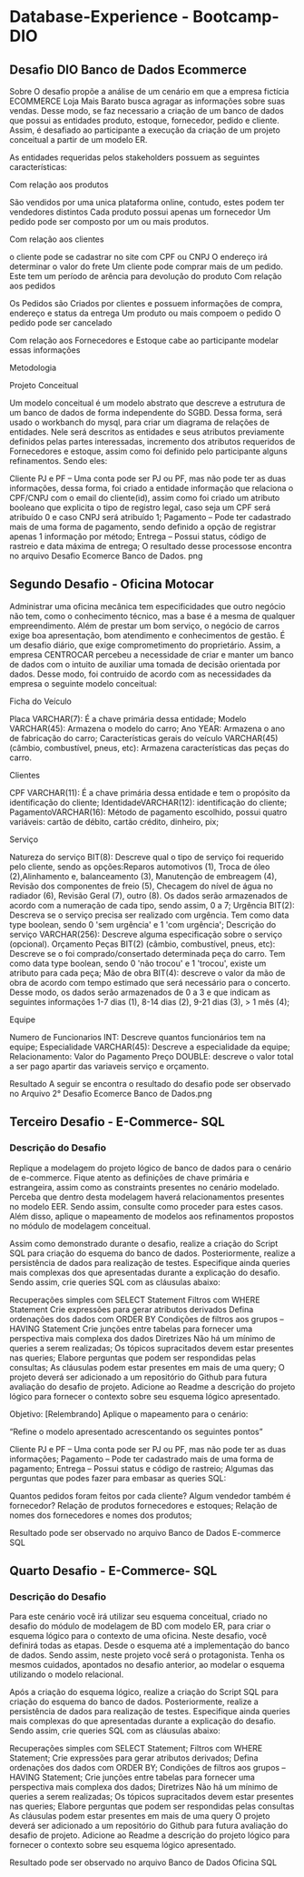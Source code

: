 # Database-Experience - Bootcamp-DIO
## Desafio DIO Banco de Dados Ecommerce
Sobre
O desafio propõe a análise de um cenário em que a empresa fictícia ECOMMERCE Loja Mais Barato busca agragar as informações sobre suas vendas. Desse modo, se faz necessario a criação de um banco de dados que possui as entidades produto, estoque, fornecedor, pedido e cliente. Assim, é desafiado ao participante a execução da criação de um projeto conceitual a partir de um modelo ER.

As entidades requeridas pelos stakeholders possuem as seguintes características:

Com relação aos produtos

São vendidos por uma unica plataforma online, contudo, estes podem ter vendedores distintos
Cada produto possui apenas um fornecedor
Um pedido pode ser composto por um ou mais produtos.

Com relação aos clientes

o cliente pode se cadastrar no site com CPF ou CNPJ
O endereço irá determinar o valor do frete
Um cliente pode comprar mais de um pedido. Este tem um período de arência para devolução do produto
Com relação aos pedidos

Os Pedidos são Criados por clientes e possuem informações de compra, endereço e status da entrega
Um produto ou mais compoem o pedido
O pedido pode ser cancelado

Com relação aos Fornecedores e Estoque
cabe ao participante modelar essas informações

Metodologia

Projeto Conceitual

Um modelo conceitual é um modelo abstrato que descreve a estrutura de um banco de dados de forma independente do SGBD. Dessa forma, será usado o workbanch do mysql, para criar um diagrama de relações de entidades. Nele será descritos as entidades e seus atributos previamente definidos pelas partes interessadas, incremento dos atributos requeridos de Fornecedores e estoque, assim como foi definido pelo participante alguns refinamentos. Sendo eles:

Cliente PJ e PF – Uma conta pode ser PJ ou PF, mas não pode ter as duas informações, dessa forma, foi criado a entidade informação que relaciona o CPF/CNPJ com o email do cliente(id), assim como foi criado um atributo booleano que explicita o tipo de registro legal, caso seja um CPF será atribuído 0 e caso CNPJ será atribuído 1;
Pagamento – Pode ter cadastrado mais de uma forma de pagamento, sendo definido a opção de registrar apenas 1 informação por método;
Entrega – Possui status, código de rastreio e data máxima de entrega;
O resultado desse processose encontra no arquivo Desafio Ecomerce Banco de Dados. png



## Segundo Desafio - Oficina  Motocar

Administrar uma oficina mecânica tem especificidades que outro negócio não tem, como o conhecimento técnico, mas a base é a mesma de qualquer empreendimento. Além de prestar um bom serviço, o negócio de carros exige boa apresentação, bom atendimento e conhecimentos de gestão. É um desafio diário, que exige comprometimento do proprietário. Assim, a empresa CENTROCAR percebeu a necessidade de criar e manter um banco de dados com o intuito de auxiliar uma tomada de decisão orientada por dados. Desse modo, foi contruido de acordo com as necessidades da empresa o seguinte modelo conceitual:

Ficha do Veículo

Placa VARCHAR(7): É a chave primária dessa entidade;
Modelo VARCHAR(45): Armazena o modelo do carro;
Ano YEAR: Armazena o ano de fabricação do carro;
Características gerais do veículo VARCHAR(45) (câmbio, combustível, pneus, etc): Armazena características das peças do carro.

Clientes

CPF VARCHAR(11): É a chave primária dessa entidade e tem o propósito da identificação do cliente;
IdentidadeVARCHAR(12): identificação do cliente;
PagamentoVARCHAR(16): Método de pagamento escolhido, possui quatro variáveis: cartão de débito, cartão crédito, dinheiro, pix;

Serviço

Natureza do serviço BIT(8): Descreve qual o tipo de serviço foi requerido pelo cliente, sendo as opções:Reparos automotivos (1), Troca de óleo (2),Alinhamento e, balanceamento (3), Manutenção de embreagem (4), Revisão dos componentes de freio (5), Checagem do nível de água no radiador (6), Revisão Geral (7), outro (8). Os dados serão armazenados de acordo com a numeração de cada tipo, sendo assim, 0 a 7;
Urgência BIT(2): Descreva se o serviço precisa ser realizado com urgência. Tem como data type boolean, sendo 0 'sem urgência' e 1 'com urgência';
Descrição do serviço VARCHAR(256): Descreve alguma especificação sobre o serviço (opcional). Orçamento
Peças BIT(2) (câmbio, combustível, pneus, etc): Descreve se o foi comprado/consertado determinada peça do carro. Tem como data type boolean, sendo 0 'não trocou' e 1 'trocou', existe um atributo para cada peça;
Mão de obra BIT(4): descreve o valor da mão de obra de acordo com tempo estimado que será necessário para o concerto. Desse modo, os dados serão armazenados de 0 a 3 e que indicam as seguintes informações 1-7 dias (1), 8-14 dias (2), 9-21 dias (3), > 1 mês (4);

Equipe

Numero de Funcionarios INT: Descreve quantos funcionários tem na equipe;
Especialidade VARCHAR(45): Descreve a especialidade da equipe;
Relacionamento: Valor do Pagamento
Preço DOUBLE: descreve o valor total a ser pago apartir das variaveis serviço e orçamento.

Resultado
A seguir se encontra o resultado do  desafio pode ser observado no Arquivo 2°  Desafio Ecomerce Banco de Dados.png

## Terceiro  Desafio - E-Commerce- SQL

### Descrição do Desafio

Replique a modelagem do projeto lógico de banco de dados para o cenário de e-commerce. Fique atento as definições de chave primária e estrangeira, assim como as constraints presentes no cenário modelado. Perceba que dentro desta modelagem haverá relacionamentos presentes no modelo EER. Sendo assim, consulte como proceder para estes casos. Além disso, aplique o mapeamento de modelos aos refinamentos propostos no módulo de modelagem conceitual.

Assim como demonstrado durante o desafio, realize a criação do Script SQL para criação do esquema do banco de dados. Posteriormente, realize a persistência de dados para realização de testes. Especifique ainda queries mais complexas dos que apresentadas durante a explicação do desafio. Sendo assim, crie queries SQL com as cláusulas abaixo:

Recuperações simples com SELECT Statement
Filtros com WHERE Statement
Crie expressões para gerar atributos derivados
Defina ordenações dos dados com ORDER BY
Condições de filtros aos grupos – HAVING Statement
Crie junções entre tabelas para fornecer uma perspectiva mais complexa dos dados
Diretrizes
Não há um mínimo de queries a serem realizadas;
Os tópicos supracitados devem estar presentes nas queries;
Elabore perguntas que podem ser respondidas pelas consultas;
As cláusulas podem estar presentes em mais de uma query;
O projeto deverá ser adicionado a um repositório do Github para futura avaliação do desafio de projeto. Adicione ao Readme a descrição do projeto lógico para fornecer o contexto sobre seu esquema lógico apresentado.

Objetivo:
[Relembrando] Aplique o mapeamento para o  cenário:

“Refine o modelo apresentado acrescentando os seguintes pontos”

Cliente PJ e PF – Uma conta pode ser PJ ou PF, mas não pode ter as duas informações;
Pagamento – Pode ter cadastrado mais de uma forma de pagamento;
Entrega – Possui status e código de rastreio;
Algumas das perguntas que podes fazer para embasar as queries SQL:

Quantos pedidos foram feitos por cada cliente?
Algum vendedor também é fornecedor?
Relação de produtos fornecedores e estoques;
Relação de nomes dos fornecedores e nomes dos produtos;


Resultado pode ser observado no arquivo Banco de Dados E-commerce SQL

## Quarto Desafio - E-Commerce- SQL

### Descrição do Desafio

Para este cenário você irá utilizar seu esquema conceitual, criado no desafio do módulo de modelagem de BD com modelo ER, para criar o esquema lógico para o contexto de uma oficina. Neste desafio, você definirá todas as etapas. Desde o esquema até a implementação do banco de dados. Sendo assim, neste projeto você será o protagonista. Tenha os mesmos cuidados, apontados no desafio anterior, ao modelar o esquema utilizando o modelo relacional.

Após a criação do esquema lógico, realize a criação do Script SQL para criação do esquema do banco de dados. Posteriormente, realize a persistência de dados para realização de testes. Especifique ainda queries mais complexas do que apresentadas durante a explicação do desafio. Sendo assim, crie queries SQL com as cláusulas abaixo:

Recuperações simples com SELECT Statement;
Filtros com WHERE Statement;
Crie expressões para gerar atributos derivados;
Defina ordenações dos dados com ORDER BY;
Condições de filtros aos grupos – HAVING Statement;
Crie junções entre tabelas para fornecer uma perspectiva mais complexa dos dados;
Diretrizes
Não há um mínimo de queries a serem realizadas;
Os tópicos supracitados devem estar presentes nas queries;
Elabore perguntas que podem ser respondidas pelas consultas
As cláusulas podem estar presentes em mais de uma query
O projeto deverá ser adicionado a um repositório do Github para futura avaliação do desafio de projeto. Adicione ao Readme a descrição do projeto lógico para fornecer o contexto sobre seu esquema lógico apresentado.

Resultado pode ser observado no arquivo Banco de Dados Oficina SQL

